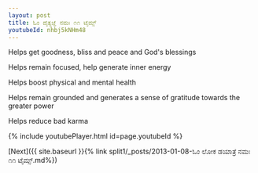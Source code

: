 ```yaml
---
layout: post
title: ಓಂ ದೈತ್ಯಜ್ಞೆ ನಮಃ ೧೧ ಟೈಮ್ಸ್
youtubeId: nhbj5kNHm48
---
```

 
 
Helps get goodness, bliss and peace and God's blessings
 
Helps remain focused, help generate inner energy 
 
Helps boost physical and mental health 
 
Helps remain grounded and generates a sense of gratitude towards the greater power 
 
Helps reduce bad karma
 
 
 
 


{% include youtubePlayer.html id=page.youtubeId %}
 
[Next]({{ site.baseurl }}{% link  split1/_posts/2013-01-08-ಓಂ ಲೋಕ ಡಯಾತ್ರೆ ನಮಃ ೧೧ ಟೈಮ್ಸ್.md%})
 
